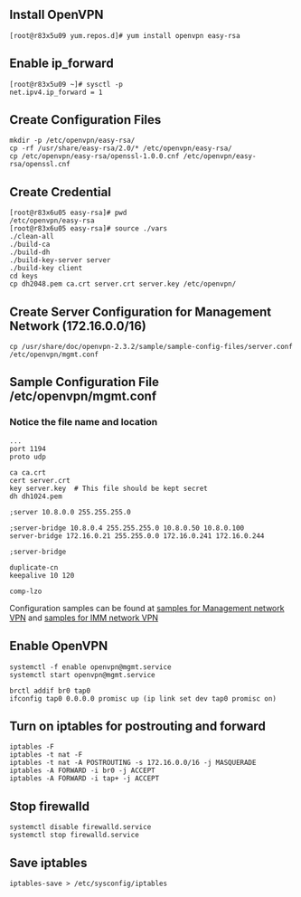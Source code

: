 ## Install OpenVPN
	[root@r83x5u09 yum.repos.d]# yum install openvpn easy-rsa

## Enable ip_forward
	[root@r83x5u09 ~]# sysctl -p
	net.ipv4.ip_forward = 1

## Create Configuration Files
	mkdir -p /etc/openvpn/easy-rsa/
	cp -rf /usr/share/easy-rsa/2.0/* /etc/openvpn/easy-rsa/
	cp /etc/openvpn/easy-rsa/openssl-1.0.0.cnf /etc/openvpn/easy-rsa/openssl.cnf

## Create Credential
	[root@r83x6u05 easy-rsa]# pwd
	/etc/openvpn/easy-rsa
	[root@r83x6u05 easy-rsa]# source ./vars
	./clean-all
	./build-ca
	./build-dh
	./build-key-server server
	./build-key client
	cd keys
	cp dh2048.pem ca.crt server.crt server.key /etc/openvpn/

## Create Server Configuration for Management Network (172.16.0.0/16)
	cp /usr/share/doc/openvpn-2.3.2/sample/sample-config-files/server.conf /etc/openvpn/mgmt.conf

## Sample Configuration File /etc/openvpn/mgmt.conf
### Notice the file name and location
	...
	port 1194
	proto udp

	ca ca.crt
	cert server.crt
	key server.key  # This file should be kept secret
	dh dh1024.pem

	;server 10.8.0.0 255.255.255.0

	;server-bridge 10.8.0.4 255.255.255.0 10.8.0.50 10.8.0.100
	server-bridge 172.16.0.21 255.255.0.0 172.16.0.241 172.16.0.244

	;server-bridge

	duplicate-cn
	keepalive 10 120

	comp-lzo    

Configuration samples can be found at [samples for Management network VPN](samples/mgmt_client.conf) and [samples for IMM network VPN](samples/imm_client.conf)

## Enable OpenVPN
	systemctl -f enable openvpn@mgmt.service
	systemctl start openvpn@mgmt.service

	brctl addif br0 tap0
	ifconfig tap0 0.0.0.0 promisc up (ip link set dev tap0 promisc on)

## Turn on iptables for postrouting and forward   
	iptables -F
	iptables -t nat -F
	iptables -t nat -A POSTROUTING -s 172.16.0.0/16 -j MASQUERADE
	iptables -A FORWARD -i br0 -j ACCEPT
	iptables -A FORWARD -i tap+ -j ACCEPT

## Stop firewalld
	systemctl disable firewalld.service
	systemctl stop firewalld.service

## Save iptables
	iptables-save > /etc/sysconfig/iptables
